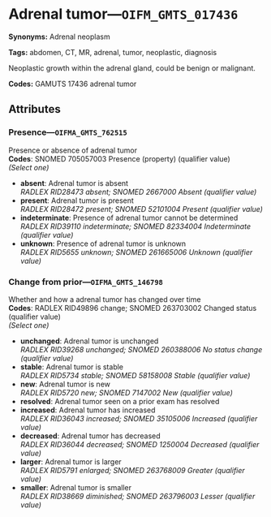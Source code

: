 # Adrenal tumor—`OIFM_GMTS_017436`

**Synonyms:** Adrenal neoplasm

**Tags:** abdomen, CT, MR, adrenal, tumor, neoplastic, diagnosis

Neoplastic growth within the adrenal gland, could be benign or malignant.

**Codes:** GAMUTS 17436 adrenal tumor

## Attributes

### Presence—`OIFMA_GMTS_762515`

Presence or absence of adrenal tumor  
**Codes**: SNOMED 705057003 Presence (property) (qualifier value)  
*(Select one)*

- **absent**: Adrenal tumor is absent  
_RADLEX RID28473 absent; SNOMED 2667000 Absent (qualifier value)_
- **present**: Adrenal tumor is present  
_RADLEX RID28472 present; SNOMED 52101004 Present (qualifier value)_
- **indeterminate**: Presence of adrenal tumor cannot be determined  
_RADLEX RID39110 indeterminate; SNOMED 82334004 Indeterminate (qualifier value)_
- **unknown**: Presence of adrenal tumor is unknown  
_RADLEX RID5655 unknown; SNOMED 261665006 Unknown (qualifier value)_

### Change from prior—`OIFMA_GMTS_146798`

Whether and how a adrenal tumor has changed over time  
**Codes**: RADLEX RID49896 change; SNOMED 263703002 Changed status (qualifier value)  
*(Select one)*

- **unchanged**: Adrenal tumor is unchanged  
_RADLEX RID39268 unchanged; SNOMED 260388006 No status change (qualifier value)_
- **stable**: Adrenal tumor is stable  
_RADLEX RID5734 stable; SNOMED 58158008 Stable (qualifier value)_
- **new**: Adrenal tumor is new  
_RADLEX RID5720 new; SNOMED 7147002 New (qualifier value)_
- **resolved**: Adrenal tumor seen on a prior exam has resolved  
- **increased**: Adrenal tumor has increased  
_RADLEX RID36043 increased; SNOMED 35105006 Increased (qualifier value)_
- **decreased**: Adrenal tumor has decreased  
_RADLEX RID36044 decreased; SNOMED 1250004 Decreased (qualifier value)_
- **larger**: Adrenal tumor is larger  
_RADLEX RID5791 enlarged; SNOMED 263768009 Greater (qualifier value)_
- **smaller**: Adrenal tumor is smaller  
_RADLEX RID38669 diminished; SNOMED 263796003 Lesser (qualifier value)_